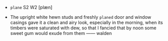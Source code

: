 - `plane` S2 W2 [plæn]



-  The upright white hewn studs and freshly `planed` door and window casings gave it a clean and airy look, especially in the morning, when its timbers were saturated with dew, so that I fancied that by noon some sweet gum would exude from them —— walden